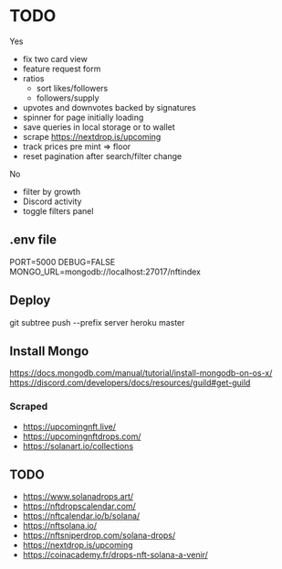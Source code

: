 # TODO

Yes

- fix two card view
- feature request form
- ratios
  - sort likes/followers
  - followers/supply
- upvotes and downvotes backed by signatures
- spinner for page initially loading
- save queries in local storage or to wallet
- scrape https://nextdrop.is/upcoming
- track prices pre mint => floor
- reset pagination after search/filter change

No

- filter by growth
- Discord activity
- toggle filters panel

## .env file

PORT=5000
DEBUG=FALSE
MONGO_URL=mongodb://localhost:27017/nftindex

## Deploy

git subtree push --prefix server heroku master

## Install Mongo

https://docs.mongodb.com/manual/tutorial/install-mongodb-on-os-x/
https://discord.com/developers/docs/resources/guild#get-guild

### Scraped

- https://upcomingnft.live/
- https://upcomingnftdrops.com/
- https://solanart.io/collections

## TODO

- https://www.solanadrops.art/
- https://nftdropscalendar.com/
- https://nftcalendar.io/b/solana/
- https://nftsolana.io/
- https://nftsniperdrop.com/solana-drops/
- https://nextdrop.is/upcoming
- https://coinacademy.fr/drops-nft-solana-a-venir/
